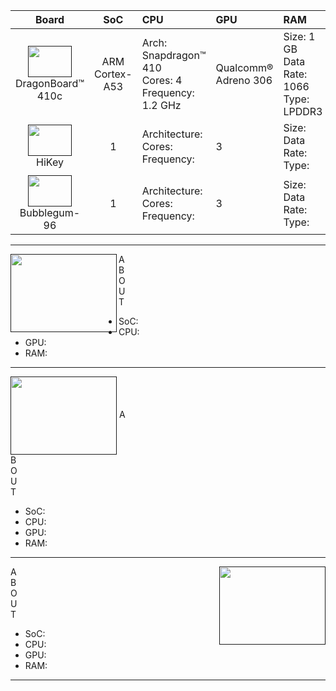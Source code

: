 |Board|SoC|CPU|GPU|RAM|
|:---:|:---:|:---|:---|:---|
| [<img src="http://i.imgur.com/4a5GXRd.png" data-canonical-src="http://i.imgur.com/4a5GXRd.png" width="70" height="50" />]() <br> DragonBoard™ 410c |ARM<br>Cortex-A53|Arch: Snapdragon™ 410 <br> Cores: 4<br> Frequency: 1.2 GHz|Qualcomm®<br>Adreno 306|Size: 1 GB<br>Data Rate: 1066<br> Type: LPDDR3|
| [<img src="http://i.imgur.com/0e7lsoO.png" data-canonical-src="http://i.imgur.com/0e7lsoO.png" width="70" height="50" />]() <br> HiKey |1 |Architecture: <br> Cores: <br> Frequency:|3|Size: <br>Data Rate: <br> Type:|
|[<img src="http://i.imgur.com/ykySoFc.png" data-canonical-src="http://i.imgur.com/ykySoFc.png" width="70" height="50" />]() <br> Bubblegum-96|1 |Architecture: <br> Cores: <br> Frequency:|3|Size: <br>Data Rate: <br> Type:|


***

[<img align="left" src="http://i.imgur.com/4a5GXRd.png" data-canonical-src="http://i.imgur.com/4a5GXRd.png" width="170" height="125" />]()
A<br>
B<br>
O<br>
U<br>
T<br>
- SoC: 
- CPU:
- GPU:
- RAM:

***

[<img align="center" src="http://i.imgur.com/0e7lsoO.png" data-canonical-src="http://i.imgur.com/0e7lsoO.png" width="170" height="125" />]()
A<br>
B<br>
O<br>
U<br>
T<br>
- SoC: 
- CPU:
- GPU:
- RAM:

***

[<img align="right" src="http://i.imgur.com/ykySoFc.png" data-canonical-src="http://i.imgur.com/ykySoFc.png" width="170" height="125" />]()
A<br>
B<br>
O<br>
U<br>
T<br>
- SoC: 
- CPU:
- GPU:
- RAM:

***